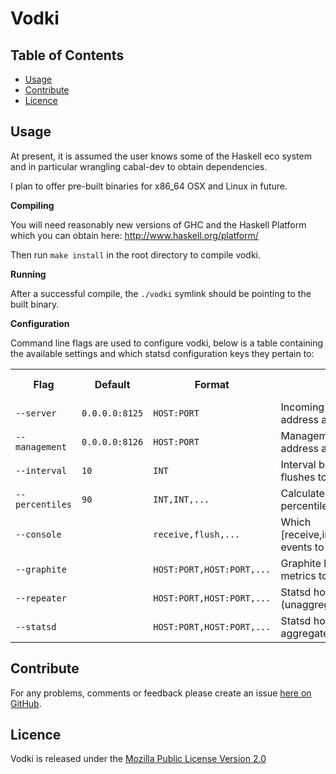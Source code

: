 Vodki
=====

Table of Contents
-----------------

* [Usage](#usage)
* [Contribute](#contribute)
* [Licence](#licence)


<a name="usage" />

Usage
-----

At present, it is assumed the user knows some of the Haskell eco system and
in particular wrangling cabal-dev to obtain dependencies.

I plan to offer pre-built binaries for x86_64 OSX and Linux in future.

**Compiling**

You will need reasonably new versions of GHC and the Haskell Platform which
you can obtain here: http://www.haskell.org/platform/

Then run `make install` in the root directory to compile vodki.

**Running**

After a successful compile, the `./vodki` symlink should be pointing to the built binary.

**Configuration**

Command line flags are used to configure vodki, below is a table containing
the available settings and which statsd configuration keys they pertain to:

<table width="100%">

  <tr>
    <th>Flag</th>
    <th>Default</th>
    <th>Format</th>
    <th>About</th>
    <th>Statsd Equivalent</th>
  </tr>

  <tr>
    <td><code>--server</code></td>
    <td><code>0.0.0.0:8125</code></td>
    <td><code>HOST:PORT</code></td>
    <td>Incoming stats UDP address and port</td>
    <td><code>address</code>, <code>port</code></td>
  </tr>

   <tr>
    <td><code>--management</code></td>
    <td><code>0.0.0.0:8126</code></td>
    <td><code>HOST:PORT</code></td>
    <td>Management interface TCP address and port</td>
    <td><code>mgmt_address</code>, <code>mgmt_port</code></td>
  </tr>

   <tr>
    <td><code>--interval</code></td>
    <td><code>10</code></td>
    <td><code>INT</code></td>
    <td>Interval between key flushes to subscribed sinks</td>
    <td><code>flushInterval</code></td>
  </tr>

   <tr>
    <td><code>--percentiles</code></td>
    <td><code>90</code></td>
    <td><code>INT,INT,...</code></td>
    <td>Calculate the Nth percentile(s) for timers</td>
    <td><code>percentThreshold</code></td>
  </tr>

   <tr>
    <td><code>--console</code></td>
    <td></td>
    <td><code>receive,flush,...</code></td>
    <td>Which [receive,invalid,parse,flush] events to log</td>
    <td><code>debug</code>, <code>dumpMessages</code></td>
  </tr>

   <tr>
    <td><code>--graphite</code></td>
    <td></td>
    <td><code>HOST:PORT,HOST:PORT,...</code></td>
    <td>Graphite hosts to deliver metrics to</td>
    <td><code>graphiteHost</code>, <code>graphitePort</code></td>
  </tr>

  <tr>
    <td><code>--repeater</code></td>
    <td></td>
    <td><code>HOST:PORT,HOST:PORT,...</code></td>
    <td>Statsd hosts to forward raw (unaggregated) packets to</td>
    <td><code>repeater</code></td>
  </tr>

  <tr>
    <td><code>--statsd</code></td>
    <td></td>
    <td><code>HOST:PORT,HOST:PORT,...</code></td>
    <td>Statsd hosts to forward aggregated counters to</td>
    <td><code>backends</code></td>
  </tr>

</table>

<a name="contribute" />

Contribute
----------

For any problems, comments or feedback please create an issue [here on GitHub](github.com/brendanhay/vodki/issues).


<a name="licence" />

Licence
-------

Vodki is released under the [Mozilla Public License Version 2.0](http://www.mozilla.org/MPL/)
